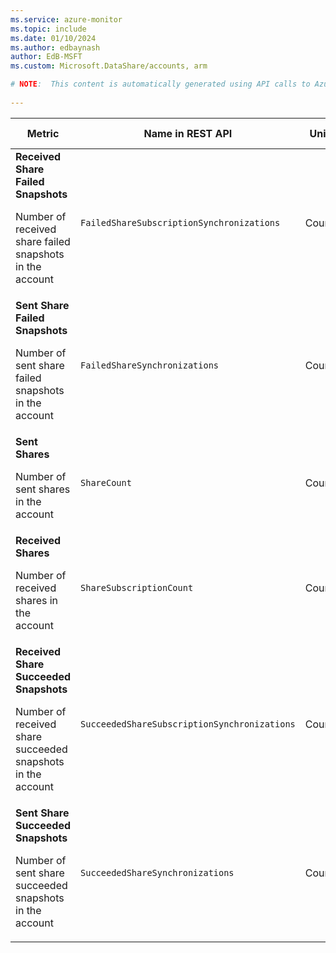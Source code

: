 ```yaml
---
ms.service: azure-monitor
ms.topic: include
ms.date: 01/10/2024
ms.author: edbaynash
author: EdB-MSFT
ms.custom: Microsoft.DataShare/accounts, arm

# NOTE:  This content is automatically generated using API calls to Azure. Any edits made on these files will be overwritten in the next run of the script. 
 
---
```


  
  
|Metric|Name in REST API|Unit|Aggregation|Dimensions|Time Grains|DS Export|
|---|---|---|---|---|---|---|
|**Received Share Failed Snapshots**<p><p>Number of received share failed snapshots in the account |`FailedShareSubscriptionSynchronizations` |Count |Count |\<none\>|PT1D |Yes|
|**Sent Share Failed Snapshots**<p><p>Number of sent share failed snapshots in the account |`FailedShareSynchronizations` |Count |Count |\<none\>|PT1D |Yes|
|**Sent Shares**<p><p>Number of sent shares in the account |`ShareCount` |Count |Maximum |`ShareName`|PT1D |Yes|
|**Received Shares**<p><p>Number of received shares in the account |`ShareSubscriptionCount` |Count |Maximum |`ShareSubscriptionName`|PT1D |Yes|
|**Received Share Succeeded Snapshots**<p><p>Number of received share succeeded snapshots in the account |`SucceededShareSubscriptionSynchronizations` |Count |Count |\<none\>|PT1D |Yes|
|**Sent Share Succeeded Snapshots**<p><p>Number of sent share succeeded snapshots in the account |`SucceededShareSynchronizations` |Count |Count |\<none\>|PT1D |Yes|